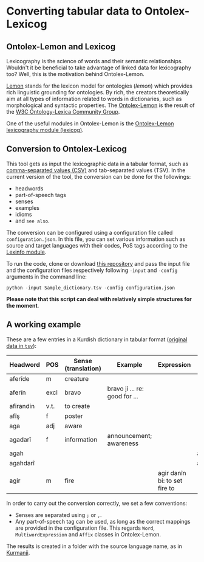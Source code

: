 # Converting tabular data to Ontolex-Lexicog

## Ontolex-Lemon and Lexicog

Lexicography is the science of words and their semantic relationships. Wouldn't it be beneficial to take advantage of linked data for lexicography too? Well, this is the motivation behind Ontolex-Lemon. 

[Lemon](https://lemon-model.net/) stands for the lexicon model for ontologies (*lemon*) which provides rich linguistic grounding for ontologies. By rich, the creators theoretically aim at all types of information related to words in dictionaries, such as morphological and syntactic properties. The [Ontolex-Lemon](https://www.w3.org/2016/05/ontolex/) is the result of the [W3C Ontology-Lexica Community Group](https://www.w3.org/community/ontolex/).

One of the useful modules in Ontolex-Lemon is the [Ontolex-Lemon lexicography module (lexicog)](https://jogracia.github.io/ontolex-lexicog/).

## Conversion to Ontolex-Lexicog

This tool gets as input the lexicographic data in a tabular format, such as [comma-separated values (CSV)](https://en.wikipedia.org/wiki/Comma-separated_values) and tab-separated values (TSV). In the current version of the tool, the conversion can be done for the followings:

- headwords
- part-of-speech tags
- senses
- examples
- idioms
- and `see also`. 

The conversion can be configured using a configuration file called `configuration.json`. In this file, you can set various information such as source and target languages with their codes, PoS tags according to the [Lexinfo module](https://www.lexinfo.net/ontology/2.0/lexinfo). 

To run the code, clone or download [this repository](https://github.com/sinaahmadi/Tabular2Lexicog) and pass the input file and the configuration files respectively following `-input` and `-config` arguments in the command line:

```
python -input Sample_dictionary.tsv -config configuration.json 
```

**Please note that this script can deal with relatively simple structures for the moment**. 

## A working example

These are a few entries in a Kurdish dictionary in tabular format ([original data in `tsv`](https://raw.githubusercontent.com/sinaahmadi/Tabular2Lexicog/master/Sample_dictionary.tsv)):

<table align="center" class="table table-bordered table-hover table-condensed">
	<thead>
		<tr>
			<th>Headword</th>
			<th>POS</th>
			<th>Sense (translation)</th>
			<th>Example</th>
			<th>Expression</th>
			<th>Cf.</th>
		</tr>
	</thead>
	<tbody>
		<tr>
			<td>aferîde</td>
			<td>m</td>
			<td>creature</td>
			<td></td>
			<td></td>
			<td></td>
		</tr>
		<tr>
			<td>aferîn</td>
			<td>excl</td>
			<td>bravo</td>
			<td>bravo ji ... re: good for ...</td>
			<td></td>
			<td></td>
		</tr>
		<tr>
			<td>afirandin </td>
			<td>v.t. </td>
			<td>to create</td>
			<td></td>
			<td></td>
			<td></td>
		</tr>
		<tr>
			<td>afîş</td>
			<td>f</td>
			<td>poster</td>
			<td></td>
			<td></td>
			<td></td>
		</tr>
		<tr>
			<td>aga</td>
			<td>adj</td>
			<td>aware</td>
			<td></td>
			<td></td>
			<td></td>
		</tr>
		<tr>
			<td>agadarî</td>
			<td>f</td>
			<td>information</td>
			<td> announcement; awareness</td>
			<td></td>
			<td></td>
		</tr>
		<tr>
			<td>agah</td>
			<td></td>
			<td></td>
			<td></td>
			<td></td>
			<td>aga</td>
		</tr>
		<tr>
			<td>agahdarî</td>
			<td></td>
			<td></td>
			<td></td>
			<td></td>
			<td>agadarî</td>
		</tr>
		<tr>
			<td>agir</td>
			<td>m</td>
			<td>fire</td>
			<td></td>
			<td>agir danîn bi: to set fire to</td>
			<td></td>
		</tr>
	</tbody>
</table>

In order to carry out the conversion correctly, we set a few conventions:

- Senses are separated using `;` or `,`. 
- Any part-of-speech tag can be used, as long as the correct mappings are provided in the configuration file. This regards `Word`, `MultiwordExpression` and `Affix` classes in Ontolex-Lemon. 

The results is created in a folder with the source language name, as in [Kurmanji](https://github.com/sinaahmadi/Tabular2Lexicog/tree/master/Kurmanji).
